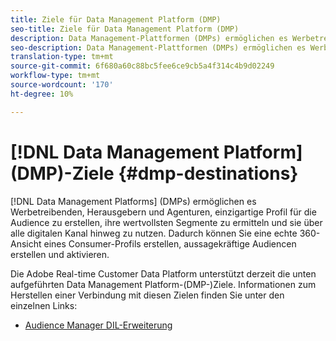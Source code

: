 ```yaml
---
title: Ziele für Data Management Platform (DMP)
seo-title: Ziele für Data Management Platform (DMP)
description: Data Management-Plattformen (DMPs) ermöglichen es Werbetreibenden, Herausgebern und Agenturen, Profil für einzigartige Audiencen zu erstellen, ihre wertvollsten Segmente zu identifizieren und sie für alle digitalen Kanal zu nutzen. Dadurch können Sie eine echte 360-Ansicht eines Consumer-Profils erstellen, aussagekräftige Audiencen erstellen und aktivieren.
seo-description: Data Management-Plattformen (DMPs) ermöglichen es Werbetreibenden, Herausgebern und Agenturen, Profil für einzigartige Audiencen zu erstellen, ihre wertvollsten Segmente zu identifizieren und sie für alle digitalen Kanal zu nutzen. Dadurch können Sie eine echte 360-Ansicht eines Consumer-Profils erstellen, aussagekräftige Audiencen erstellen und aktivieren.
translation-type: tm+mt
source-git-commit: 6f680a60c88bc5fee6ce9cb5a4f314c4b9d02249
workflow-type: tm+mt
source-wordcount: '170'
ht-degree: 10%

---
```



# [!DNL Data Management Platform] (DMP)-Ziele {#dmp-destinations}

[!DNL Data Management Platforms] (DMPs) ermöglichen es Werbetreibenden, Herausgebern und Agenturen, einzigartige Profil für die Audience zu erstellen, ihre wertvollsten Segmente zu ermitteln und sie über alle digitalen Kanal hinweg zu nutzen. Dadurch können Sie eine echte 360-Ansicht eines Consumer-Profils erstellen, aussagekräftige Audiencen erstellen und aktivieren.

Die Adobe Real-time Customer Data Platform unterstützt derzeit die unten aufgeführten Data Management Platform-(DMP-)Ziele. Informationen zum Herstellen einer Verbindung mit diesen Zielen finden Sie unter den einzelnen Links:

* [Audience Manager DIL-Erweiterung](/help/rtcdp/destinations/aam-dil-extension.md)
